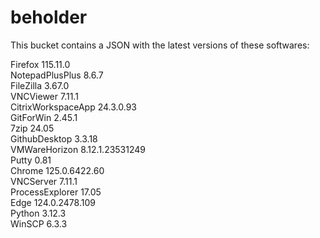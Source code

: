 # beholder
This bucket contains a JSON with the latest versions of these softwares:

Firefox            115.11.0         
NotepadPlusPlus    8.6.7            
FileZilla          3.67.0           
VNCViewer          7.11.1           
CitrixWorkspaceApp 24.3.0.93        
GitForWin          2.45.1           
7zip               24.05            
GithubDesktop      3.3.18           
VMWareHorizon      8.12.1.23531249  
Putty              0.81             
Chrome             125.0.6422.60    
VNCServer          7.11.1           
ProcessExplorer    17.05            
Edge               124.0.2478.109   
Python             3.12.3           
WinSCP             6.3.3            



